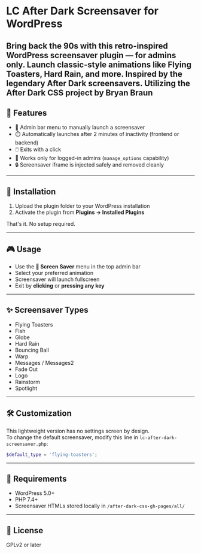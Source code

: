 # LC After Dark Screensaver for WordPress

Bring back the 90s with this retro-inspired WordPress screensaver plugin — for admins only. Launch classic-style animations like Flying Toasters, Hard Rain, and more. Inspired by the legendary After Dark screensavers.
Utilizing the After Dark CSS project by Bryan Braun 
---

## 🧩 Features

- 💾 Admin bar menu to manually launch a screensaver
- ⏱️ Automatically launches after 2 minutes of inactivity (frontend or backend)
- 🖱️ Exits with a click  
- 🧠 Works only for logged-in admins (`manage_options` capability)
- 🔒 Screensaver iframe is injected safely and removed cleanly

---

## 📂 Installation

1. Upload the plugin folder to your WordPress installation  
2. Activate the plugin from **Plugins → Installed Plugins**

That's it. No setup required.

---

## 🎮 Usage

- Use the **💾 Screen Saver** menu in the top admin bar
- Select your preferred animation
- Screensaver will launch fullscreen
- Exit by **clicking** or **pressing any key**

---

## ✨ Screensaver Types

- Flying Toasters
- Fish
- Globe
- Hard Rain
- Bouncing Ball
- Warp
- Messages / Messages2
- Fade Out
- Logo
- Rainstorm
- Spotlight

---

## 🛠️ Customization

This lightweight version has no settings screen by design.  
To change the default screensaver, modify this line in `lc-after-dark-screensaver.php`:

```php
$default_type = 'flying-toasters';
```

---

## 🧪 Requirements

- WordPress 5.0+
- PHP 7.4+
- Screensaver HTMLs stored locally in `/after-dark-css-gh-pages/all/`

---

## 📄 License

GPLv2 or later
